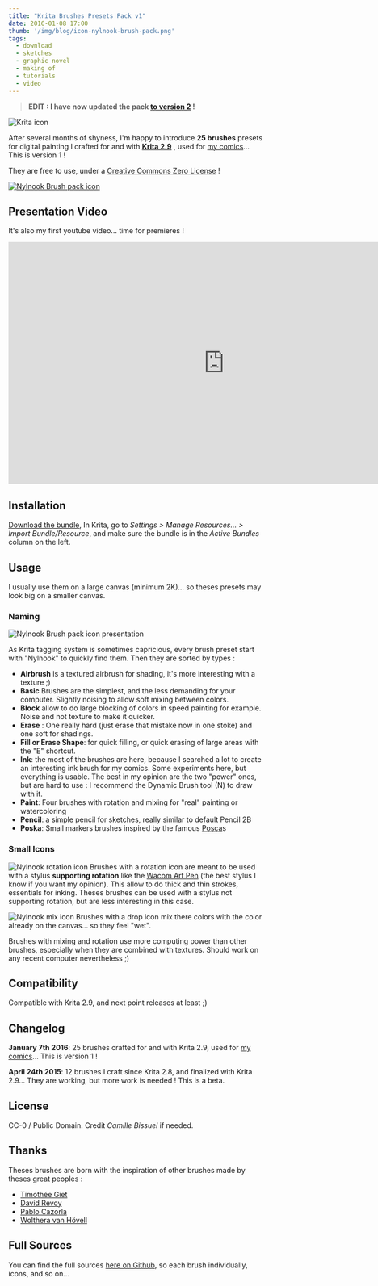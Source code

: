 ```yaml
---
title: "Krita Brushes Presets Pack v1"
date: 2016-01-08 17:00
thumb: '/img/blog/icon-nylnook-brush-pack.png'
tags:
  - download
  - sketches
  - graphic novel
  - making of
  - tutorials
  - video
---
```


> **EDIT : I have now updated the pack [to version 2](krita-brushes-pack-v2) !**

![Krita icon](/website-img/icon-krita.svg)

After several months of shyness, I'm happy to introduce **25 brushes**  presets for digital painting I crafted for and with **[Krita 2.9](https://krita.org/)** , used for [my comics](http://nylnook.com/en/comics/)... This is version 1 !

They are free to use, under a [Creative Commons Zero License](http://creativecommons.org/publicdomain/zero/1.0/deed) !

[![Nylnook Brush pack icon](/img/blog/icon-nylnook-brush-pack.png)](https://github.com/nylnook/nylnook-krita-brushes/releases/download/v1.1/Nylnook_Brushes_Presets_v1.1.bundle)

## Presentation Video

It's also my first youtube video... time for premieres !

<div class="video-container">
<iframe width="854" height="480" src="https://www.youtube.com/embed/_2K6aPA_MuU" frameborder="0" allowfullscreen></iframe>
</div>

## Installation

[Download the bundle](https://github.com/nylnook/nylnook-krita-brushes/releases/download/v1.1/Nylnook_Brushes_Presets_v1.1.bundle), In Krita, go to *Settings > Manage Resources… > Import Bundle/Resource*, and make sure the bundle is in the *Active Bundles* column on the left.

## Usage

I usually use them on a large canvas (minimum 2K)... so theses presets may look big on a smaller canvas.

### Naming

![Nylnook Brush pack icon presentation](/img/blog/icon-presentation.png)

As Krita tagging system is sometimes capricious, every brush preset start with "Nylnook" to quickly find them. Then they are sorted by types :
- **Airbrush** is a textured airbrush for shading, it's more interesting with a texture ;)
- **Basic** Brushes are the simplest, and the less demanding for your computer. Slightly noising to allow soft mixing between colors.
- **Block** allow to do large blocking of colors in speed painting for example. Noise and not texture to make it quicker.
- **Erase** : One really hard (just erase that mistake now in one stoke) and one soft for shadings.
- **Fill or Erase Shape**: for quick filling, or quick erasing of large areas with the "E" shortcut.
- **Ink**: the most of the brushes are here, because I searched a lot to create an interesting ink brush for my comics. Some experiments here, but everything is usable. The best in my opinion are the two "power" ones, but are hard to use : I recommend the Dynamic Brush tool (N) to draw with it.
- **Paint**: Four brushes with rotation and mixing for "real" painting or watercoloring
- **Pencil**: a simple pencil for sketches, really similar to default Pencil 2B
- **Poska**: Small markers brushes inspired by the famous [Posca](http://www.posca.com)s

### Small Icons

![Nylnook rotation icon](/img/blog/icon-rotation-crop.png) Brushes with a rotation icon are meant to be used with a stylus **supporting rotation** like the [Wacom Art Pen](https://www.wacom.com/en-us/store/pens/art-pen) (the best stylus I know if you want my opinion). This allow to do thick and thin strokes, essentials for inking.
Theses brushes can be used with a stylus not supporting rotation, but are less interesting in this case.

![Nylnook mix icon](/img/blog/icon-mix-crop.png) Brushes with a drop icon mix there colors with the color already on the canvas... so they feel "wet".

Brushes with mixing and rotation use more computing power than other brushes, especially when they are combined with textures. Should work on any recent computer nevertheless ;)


## Compatibility

Compatible with Krita 2.9, and next point releases at least ;)

## Changelog

**January 7th 2016**: 25 brushes crafted for and with Krita 2.9, used for [my comics](http://nylnook.com/en/comics/)... This is version 1 !

**April 24th 2015**: 12 brushes I craft since Krita 2.8, and finalized with Krita 2.9... They are working, but more work is needed ! This is a beta.

## License

CC-0 / Public Domain. Credit *Camille Bissuel* if needed.

## Thanks

Theses brushes are born with the inspiration of other brushes made by theses great peoples :
- [Timothée Giet](http://timotheegiet.com)
- [David Revoy](http://davidrevoy.com/)
- [Pablo Cazorla](http://www.pcazorla.com/)
- [Wolthera van Hövell](http://wolthera.info/)

## Full Sources

You can find the full sources [here on Github](https://github.com/nylnook/nylnook-krita-brushes/), so each brush individually, icons, and so on...
